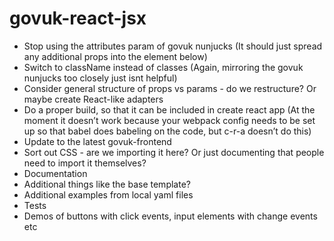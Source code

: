 # govuk-react-jsx

- Stop using the attributes param of govuk nunjucks (It should just spread any additional props into the element below)
- Switch to className instead of classes (Again, mirroring the govuk nunjucks too closely just isnt helpful)
- Consider general structure of props vs params - do we restructure? Or maybe create React-like adapters
- Do a proper build, so that it can be included in create react app (At the moment it doesn’t work because your webpack config needs to be set up so that babel does babeling on the code, but c-r-a doesn’t do this)
- Update to the latest govuk-frontend
- Sort out CSS - are we importing it here? Or just documenting that people need to import it themselves?
- Documentation
- Additional things like the base template?
- Additional examples from local yaml files
- Tests
- Demos of buttons with click events, input elements with change events etc
